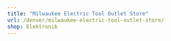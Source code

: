 ```yaml
---
title: "Milwaukee Electric Tool Outlet Store"
url: /denver/milwaukee-electric-tool-outlet-store/
shop: Elektronik
---
```

